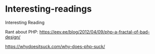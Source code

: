 # Interesting-readings
Interesting Reading

Rant about PHP: 
  https://eev.ee/blog/2012/04/09/php-a-fractal-of-bad-design/
  
  https://whydoesitsuck.com/why-does-php-suck/
